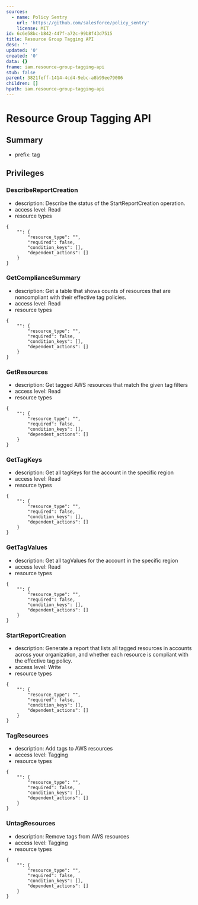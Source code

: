 ```yaml
---
sources:
  - name: Policy Sentry
    url: 'https://github.com/salesforce/policy_sentry'
    license: MIT
id: 6c6e58bc-b842-447f-a72c-99b8f43d7515
title: Resource Group Tagging API
desc: ''
updated: '0'
created: '0'
data: {}
fname: iam.resource-group-tagging-api
stub: false
parent: 3821feff-1414-4cd4-9ebc-a8b99ee79006
children: []
hpath: iam.resource-group-tagging-api
---
```

# Resource Group Tagging API

## Summary

- prefix: tag

## Privileges

### DescribeReportCreation

- description: Describe the status of the StartReportCreation operation.
- access level: Read
- resource types

```
{
    "": {
        "resource_type": "",
        "required": false,
        "condition_keys": [],
        "dependent_actions": []
    }
}
```

### GetComplianceSummary

- description: Get a table that shows counts of resources that are noncompliant with their effective tag policies.
- access level: Read
- resource types

```
{
    "": {
        "resource_type": "",
        "required": false,
        "condition_keys": [],
        "dependent_actions": []
    }
}
```

### GetResources

- description: Get tagged AWS resources that match the given tag filters
- access level: Read
- resource types

```
{
    "": {
        "resource_type": "",
        "required": false,
        "condition_keys": [],
        "dependent_actions": []
    }
}
```

### GetTagKeys

- description: Get all tagKeys for the account in the specific region
- access level: Read
- resource types

```
{
    "": {
        "resource_type": "",
        "required": false,
        "condition_keys": [],
        "dependent_actions": []
    }
}
```

### GetTagValues

- description: Get all tagValues for the account in the specific region
- access level: Read
- resource types

```
{
    "": {
        "resource_type": "",
        "required": false,
        "condition_keys": [],
        "dependent_actions": []
    }
}
```

### StartReportCreation

- description: Generate a report that lists all tagged resources in accounts across your organization, and whether each resource is compliant with the effective tag policy.
- access level: Write
- resource types

```
{
    "": {
        "resource_type": "",
        "required": false,
        "condition_keys": [],
        "dependent_actions": []
    }
}
```

### TagResources

- description: Add tags to AWS resources
- access level: Tagging
- resource types

```
{
    "": {
        "resource_type": "",
        "required": false,
        "condition_keys": [],
        "dependent_actions": []
    }
}
```

### UntagResources

- description: Remove tags from AWS resources
- access level: Tagging
- resource types

```
{
    "": {
        "resource_type": "",
        "required": false,
        "condition_keys": [],
        "dependent_actions": []
    }
}
```
